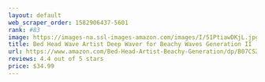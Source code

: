 ```yaml
---
layout: default 
﻿web_scraper_order: 1582906437-5601
rank: #83
image: https://images-na.ssl-images-amazon.com/images/I/51PtiawDKjL.jpg
title: Bed Head Wave Artist Deep Waver for Beachy Waves Generation II
url: https://www.amazon.com/Bed-Head-Artist-Beachy-Generation/dp/B07CSZBWGQ/ref=zg_mw_beauty_83?_encoding=UTF8&psc=1&refRID=YYBFCP7S84ZRSDXVY198
reviews: 4.4 out of 5 stars
price: $34.99 
---
```


